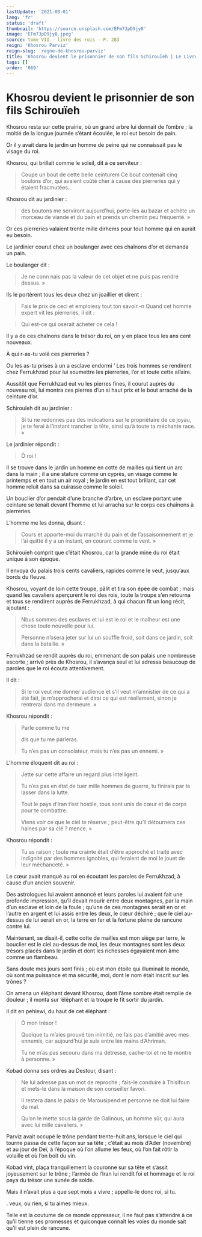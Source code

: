 ```yaml
---
lastUpdate: '2021-08-01'
lang: 'fr'
status: 'draft'
thumbnail: 'https://source.unsplash.com/EFm7JpD9jy8'
image: 'EFm7JpD9jy8.jpeg'
source: tome VII - livre des rois - P. 283
reign: 'Khosrou Parviz'
reign-slug: 'regne-de-khosrou-parviz'
title: 'Khosrou devient le prisonnier de son fils Schirouïeh | Le Livre des Rois | Shâhnâmeh'
tags: []
order: '069'
---
```


<!-- LTeX: language=fr -->

# Khosrou devient le prisonnier de son fils Schirouïeh

Khosrou resta sur cette prairie, où un grand arbre lui donnait de l’ombre ; la moitié de la longue journée s’étant écoulée, le roi eut besoin de pain.

Or il y avait dans le jardin un homme de peine qui ne connaissait pas le visage du roi.

Khosrou, qui brillait comme le soleil, dit à ce serviteur :

> Coupe un bout de cette belle ceinturem Ce bout contenait cinq boulons d’or, qui avaient coûté cher à cause des pierreries qui y étaient fracmutées.

Khosrou dit au jardinier :

> des boutons me serviront aujourd’hui, porte-les au bazar et achète un morceau de viande et du pain et prends un chemin peu fréquenté. »

Or ces pierreries valaient trente mille dirhems pour tout homme qui en aurait eu besoin.

Le jardinier courut chez un boulanger avec ces chaînons d’or et demanda un pain.

Le boulanger dit :

> Je ne conn nais pas la valeur de cet objet et ne puis pas rendre dessus. »

Ils le portèrent tous les deux chez un joaillier et dirent :

> Fais le prix de ceci et emploiesy tout ton savoir.-n Quand cet homme expert vit les pierreries, il dit :

> Qui est-ce qui oserait acheter ce cela !

Il y a de ces chaînons dans le trésor du roi, on y en place tous les ans cent nouveaux.

À qui r-as-tu volé ces pierreries ?

Ou les as-tu prises à un a esclave endormi ’
Les trois hommes se rendirent chez Ferrukhzad pour lui soumettre les pierreries, l’or et toute cette alïaire.

Aussitôt que Ferrukhzad eut vu les pierres fines, il courut auprès du nouveau roi, lui montra ces pierres d’un si haut prix et le bout arraché de la ceinture d’or.

Schirouïeh dit au jardinier :

> Si tu ne redonnes pas des indications sur le propriétaire de ce joyau, je te ferai à l’instant trancher la tête, ainsi qu’à toute ta méchante race. »

Le jardinier répondit :

> Ô roi !

Il se trouve dans le jardin un homme en cotte de mailles qui tient un arc dans la main ; il a une stature comme un cyprès, un visage comme le printemps et en tout un air royal ; le jardin en est tout brillant, car cet homme reluit dans sa cuirasse comme le soleil.

Un bouclier d’or pendait d’une branche d’arbre, un esclave portant une ceinture se tenait devant l’homme et lui arracha sur le corps ces chaînons à pierreries.

L’homme me les donna, disant :

> Cours et apporte-moi du marché du pain et de l’assaisonnement et je l’ai quitté il y a un instant, en courant comme le vent. »

Schirouïeh comprit que c’était Khosrou, car la grande mine du roi était unique à son époque.

Il envoya du palais trois cents cavaliers, rapides comme le veut, jusqu’aux bords du fleuve.

Khosrou, voyant de loin cette troupe, pâlit et tira son épée de combat ; mais quand les cavaliers aperçurent le roi des rois, toute la troupe s’en retourna et tous se rendirent auprès de Ferrukhzad, à qui chacun fit un long récit, ajoutant :

> Nbus sommes des esclaves et lui est le roi et le malheur est une chose toute nouvelle pour lui.
>
> Personne n’osera jeter sur lui un souffle froid, soit dans ce jardin, soit dans la bataille. »

Ferrukhzad se rendit auprès du roi, emmenant de son palais une nombreuse escorte ; arrivé près de Khosrou, il s’avança seul et lui adressa beaucoup de paroles que le roi écouta attentivement.

Il dit :

> Si le roi veut me donner audience et s’il veut m’amnistier de ce qui a été fait, je m’approcherai et dirai ce qui est réellement, sinon je rentrerai dans ma dermeure. »

Khosrou répondit :

> Parle comme tu me
>
> 
>
> dis que tu me parleras.
>
> Tu n’es pas un consolateur, mais tu n’es pas un ennemi. »

L’homme éloquent dit au roi :

> Jette sur cette affaire un regard plus intelligent.
>
> Tu n’es pas en état de tuer mille hommes de guerre, tu finirais par te lasser dans la lutte.
>
> Tout le pays d’Iran t’est hostile, tous sont unis de cœur et de corps pour te combattre.
>
> Viens voir ce que le ciel te réserve ; peut-être qu’il détournera ces haines par sa clé ?
mence. »

Khosrou répondit :

> Tu as raison ; toute ma crainte était d’être approché et traité avec indignité par des hommes ignobles, qui feraient de moi le jouet de leur méchanceté. »

Le cœur avait manqué au roi en écoutant les paroles de Ferrukhzad, à cause d’un ancien souvenir.

Des astrologues lui avaient annoncé et leurs paroles lui avaient fait une profonde impression, qu’il devait mourir entre deux montagnes, par la main d’un esclave et loin de la foule ; qu’une de ces montagnes serait en or et l’autre en argent et lui assis entre les deux, le cœur déchiré ; que le ciel au-dessus de lui serait en or, la terre en fer et la fortune pleine de rancune contre lui.

Maintenant, se disait-il, cette cotte de mailles est mon siège par terre, le bouclier est le ciel au-dessus de moi, les deux montagnes sont les deux trésors placés dans le jardin et dont les richesses égayaient mon âme comme un flambeau.

Sans doute mes jours sont finis ; où est mon étoile qui illuminait le monde, où sont ma puissance et ma sécurité, moi, dont le nom était inscrit sur les trônes ?

On amena un éléphant devant Khosrou, dont l’âme sombre était remplie de douleur ; il monta sur ’éléphant et la troupe le fit sortir du jardin.

Il dit en pehlewi, du haut de cet éléphant :

> Ô mon trésor !
>
> Quoique tu m’aies prouvé ton inimitié, ne fais pas d’amitié avec mes ennemis, car aujourd’hui je suis entre les mains d’Ahriman.
>
> Tu ne m’as pas secouru dans ma détresse, cache-toi et ne te montre à personne. »

Kobad donna ses ordres au Destour, disant :

> Ne lui adresse pas un mot de reproche ; fais-le conduire à Thisifoun et mets-le dans la maison de son conseiller favori.
>
> Il restera dans le palais de Marousipend et personne ne doit lui faire du mal.
>
> Qu’on le mette sous la garde de Galinous, un homme sûr, qui aura avec lui mille cavaliers. »

Parviz avait occupé le trône pendant trente-huit ans, lorsque le ciel qui tourne passa de cette façon sur sa tête ; c’était au mois d’Ader (novembre) et au jour de Deï, à l’époque où l’on allume les feux, où
l’on fait rôtir la volaille et où l’on boit du vin.

Kobad vint, plaça tranquillement la couronne sur sa tête et s’assit joyeusement sur le trône ; l’armée de l’Iran lui rendit foi et hommage et le roi paya du trésor une aunée de solde.

Mais il n’avait plus a que sept mois a vivre ; appelle-le donc roi, si tu.

. veux, ou rien, si tu aimes mieux.

Telle est la coutume de ce monde oppresseur, il ne faut pas s’attendre à ce qu’il tienne ses promesses et quiconque connaît les voies du monde sait qu’il est plein de rancune.
